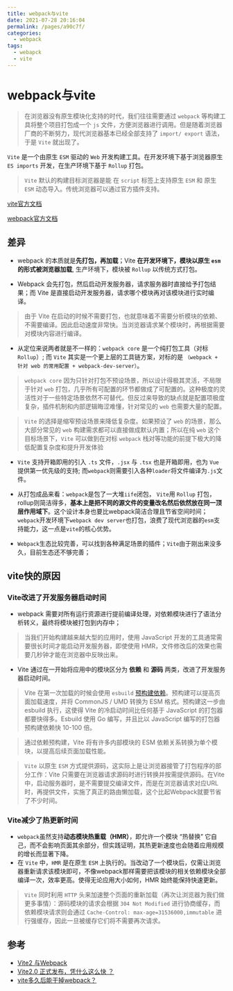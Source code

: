 ```yaml
---
title: webpack与vite
date: 2021-07-28 20:16:04
permalink: /pages/a90c7f/
categories:
  - webpack
tags:
  - webapck
  - vite
---
```


# webpack与vite

> 在浏览器没有原生模块化支持的时代，我们往往需要通过 `webpack` 等构建工具将整个项目打包成一个 `js` 文件，方便浏览器进行调用。但是随着浏览器厂商的不断努力，现代浏览器基本已经全部支持了 `import/ export` 语法，于是 `Vite` 就出现了。

`Vite` 是一个由原生 `ESM` 驱动的 `Web` 开发构建工具。在开发环境下基于浏览器原生 `ES imports` 开发，在生产环境下基于 `Rollup` 打包。
> `Vite` 默认的构建目标浏览器是能 在 `script` 标签上支持原生 `ESM` 和 原生 `ESM` 动态导入。传统浏览器可以通过官方插件支持。

[vite官方文档](https://vitejs.cn/)

[webpack官方文档](https://webpack.docschina.org/)


## 差异

- webpack 的本质就是**先打包，再加载**；Vite **在开发环境下，模块以原生 `esm` 的形式被浏览器加载**, 生产环境下，模块被 `Rollup` 以传统方式打包。

- Webpack 会先打包，然后启动开发服务器，请求服务器时直接给予打包结果；而 Vite 是直接启动开发服务器，请求哪个模块再对该模块进行实时编译。
> 由于 Vite 在启动的时候不需要打包，也就意味着不需要分析模块的依赖、不需要编译。因此启动速度非常快。当浏览器请求某个模块时，再根据需要对模块内容进行编译。

- 从定位来说两者就是不一样的：`webpack core` 是一个纯打包工具（对标 `Rollup`）; 而 `Vite` 其实是一个更上层的工具链方案，对标的是 `（webpack + 针对 web 的常用配置 + webpack-dev-server）`。
> `webpack core` 因为只针对打包不预设场景，所以设计得极其灵活，不局限于针对 `web` 打包，几乎所有可配置的环节都做成了可配置的。这种极度的灵活性对于一些特定场景依然不可替代。但反过来导致的缺点就是配置项极度复杂，插件机制和内部逻辑晦涩难懂，针对常见的 `web` 也需要大量的配置。

> `Vite` 的选择是缩窄预设场景来降低复杂度。如果预设了 `web` 的场景，那么大部分常见的 `web` 构建需求都可以直接做成默认内置；所以在纯 `web` 这个目标场景下，`Vite` 可以做到在对标 `webpack` 栈对等功能的前提下极大的降低配置复杂度和提升开发体验


- `Vite` 支持开箱即用的引入 `.ts` 文件，`.jsx` 与 `.tsx` 也是开箱即用，也为 `Vue` 提供第一优先级的支持; 而`webpack`则需要引入各种`loader`将文件编译为`.js`文件。


- 从打包成品来看：`webpack`是包了一大堆`iife`闭包， `Vite`用 `Rollup` 打包，rollup则简洁得多，**基本上是把不同的源文件的变量改名然后依然放在同一顶层作用域下**。这个设计本身也要比webpack简洁合理且节省空间时间；`webpack`开发环境下`webpack dev server`也打包，浪费了现代浏览器的`esm`支持能力，这一点是`vite`的核心优势。

- `Webpack`生态比较完善，可以找到各种满足场景的插件；`Vite`由于刚出来没多久，目前生态还不够完善；





## vite快的原因

### Vite改进了开发服务器启动时间

- webpack 需要对所有运行资源进行提前编译处理，对依赖模块进行了语法分析转义，最终将模块被打包到内存中；
> 当我们开始构建越来越大型的应用时，使用 JavaScript 开发的工具通常需要很长时间才能启动开发服务器，即使使用 HMR，文件修改后的效果也需要几秒钟才能在浏览器中反映出来。
- Vite 通过在一开始将应用中的模块区分为 **依赖** 和 **源码** 两类，改进了开发服务器启动时间。
> Vite 在第一次加载的时候会使用 `esbuild` [预构建依赖](https://vitejs.cn/guide/dep-pre-bundling.html)。预构建可以提高页面加载速度，并将 CommonJS / UMD 转换为 ESM 格式。预构建这一步由 esbuild 执行，这使得 Vite 的冷启动时间比任何基于 JavaScript 的打包器都要快得多。Esbuild 使用 Go 编写，并且比以 JavaScript 编写的打包器预构建依赖快 10-100 倍。

> 通过依赖预构建，Vite 将有许多内部模块的 ESM 依赖关系转换为单个模块，以提高后续页面加载性能。

> `Vite` 以原生 `ESM` 方式提供源码，这实际上是让浏览器接管了打包程序的部分工作：Vite 只需要在浏览器请求源码时进行转换并按需提供源码。在Vite中，启动服务器时，是不需要提交编译文件，而是在浏览器请求对应URL时，再提供文件，实施了真正的路由懒加载，这个比起Webpack就要节省了不少时间。


### Vite减少了热更新时间

- `webpack`虽然支持**动态模块热重载（HMR）**，即允许一个模块 “热替换” 它自己，而不会影响页面其余部分，但实践证明，其热更新速度也会随着应用规模的增长而显著下降。
- 在 `Vite` 中，`HMR` 是在原生 `ESM` 上执行的。当改动了一个模块后，仅需让浏览器重新请求该模块即可，不像webpack那样需要把该模块的相关依赖模块全部编译一次，效率更高。使得无论应用大小如何，HMR 始终能保持快速更新。
> `Vite` 同时利用 `HTTP` 头来加速整个页面的重新加载（再次让浏览器为我们做更多事情）：源码模块的请求会根据 `304 Not Modified` 进行协商缓存，而依赖模块请求则会通过 `Cache-Control: max-age=31536000,immutable` 进行强缓存，因此一旦被缓存它们将不需要再次请求。




## 参考

- [Vite2 与Webpack](https://www.jianshu.com/p/2aa6b82b1f34)
- [Vite2.0 正式发布，凭什么这么快 ？](https://juejin.cn/post/6931618997251080200)
- [vite多久后能干掉webpack？](https://www.zhihu.com/question/477139054)